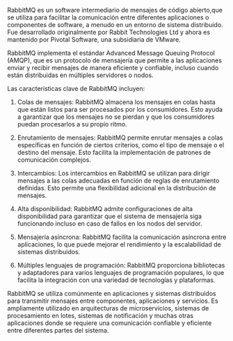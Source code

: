 RabbitMQ es un software intermediario de mensajes de código abierto,que se utiliza para facilitar la comunicación entre diferentes aplicaciones o componentes de software, a menudo en un entorno de sistema distribuido. Fue desarrollado originalmente por Rabbit Technologies Ltd y ahora es mantenido por Pivotal Software, una subsidiaria de VMware.

RabbitMQ implementa el estándar Advanced Message Queuing Protocol (AMQP), que es un protocolo de mensajería que permite a las aplicaciones enviar y recibir mensajes de manera eficiente y confiable, incluso cuando están distribuidas en múltiples servidores o nodos.

Las características clave de RabbitMQ incluyen:

1. Colas de mensajes: RabbitMQ almacena los mensajes en colas hasta que están listos para ser procesados por los consumidores. Esto ayuda a garantizar que los mensajes no se pierdan y que los consumidores puedan procesarlos a su propio ritmo.

2. Enrutamiento de mensajes: RabbitMQ permite enrutar mensajes a colas específicas en función de ciertos criterios, como el tipo de mensaje o el destino del mensaje. Esto facilita la implementación de patrones de comunicación complejos.

3. Intercambios: Los intercambios en RabbitMQ se utilizan para dirigir mensajes a las colas adecuadas en función de reglas de enrutamiento definidas. Esto permite una flexibilidad adicional en la distribución de mensajes.

4. Alta disponibilidad: RabbitMQ admite configuraciones de alta disponibilidad para garantizar que el sistema de mensajería siga funcionando incluso en caso de fallos en los nodos del servidor.

5. Mensajería asíncrona: RabbitMQ facilita la comunicación asíncrona entre aplicaciones, lo que puede mejorar el rendimiento y la escalabilidad de sistemas distribuidos.

6. Múltiples lenguajes de programación: RabbitMQ proporciona bibliotecas y adaptadores para varios lenguajes de programación populares, lo que facilita la integración con una variedad de tecnologías y plataformas.

RabbitMQ se utiliza comúnmente en aplicaciones y sistemas distribuidos para transmitir mensajes entre componentes, aplicaciones y servicios. Es ampliamente utilizado en arquitecturas de microservicios, sistemas de procesamiento en lotes, sistemas de notificación y muchas otras aplicaciones donde se requiere una comunicación confiable y eficiente entre diferentes partes del sistema.
